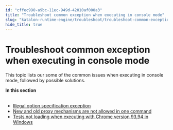 ```yaml
---
id: "cffec990-a9bc-11ec-949d-42010af000a3"
title: "Troubleshoot common exception when executing in console mode"
slug: "katalon-runtime-engine/troubleshoot/troubleshoot-common-exception-when-executing-in-console-mode"
hide_title: true
---
```


# <a id="id" class="anchor_top_offset"/><a id="ariaid-title1" class="anchor_top_offset"/>Troubleshoot common exception when executing in console mode

<p xmlns="http://www.w3.org/1999/xhtml" className="p">This topic lists our some of the common issues when executing in console mode, followed by possible solutions.</p> 
<nav xmlns="http://www.w3.org/1999/xhtml" role="navigation" className="related-links"><div className="linklist"><strong>In this section</strong><br /><br /><ul className="linklist"><li className="linklist"><a className="link" href="/katalon-runtime-engine/troubleshoot/illegal-option-specification-exception">Illegal option specification exception</a></li><li className="linklist"><a className="link" href="/katalon-runtime-engine/troubleshoot/new-and-old-proxy-mechanisms-are-not-allowed-in-one-command">New and old proxy mechanisms are not allowed in one command</a></li><li className="linklist"><a className="link" href="/katalon-runtime-engine/troubleshoot/tests-not-loading-when-executing-with-chrome-version-9394-in-windows">Tests not loading when executing with Chrome version 93,94 in Windows</a></li></ul></div></nav> 
